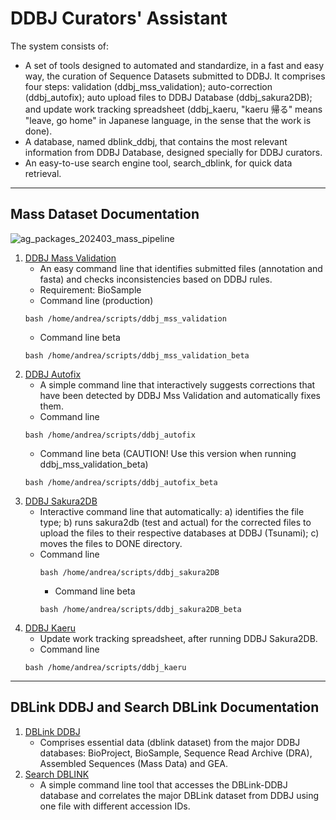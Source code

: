 # DDBJ Curators' Assistant

The system consists of:
- A set of tools designed to automated and standardize, in a fast and easy way, the curation of Sequence Datasets submitted to DDBJ. It comprises four steps: validation (ddbj_mss_validation); auto-correction (ddbj_autofix); auto upload files to DDBJ Database (ddbj_sakura2DB); and update work tracking spreadsheet (ddbj_kaeru, "kaeru 帰る" means "leave, go home" in Japanese language, in the sense that the work is done). 
- A database, named dblink_ddbj, that contains the most relevant information from DDBJ Database, designed specially for DDBJ curators.
- An easy-to-use search engine tool, search_dblink, for quick data retrieval.
 
---
## Mass Dataset Documentation
![ag_packages_202403_mass_pipeline](https://github.com/ddbj/ddbj_curator_assistant/assets/85154564/e2fe2c4c-d92a-408c-8f94-30a8b7164dbb)


1. [DDBJ Mass Validation](https://github.com/ddbj/ddbj_curator_assistant/tree/main/ddbj_mss_validation)
   - An easy command line that identifies submitted files (annotation and fasta) and checks inconsistencies based on DDBJ rules.
   - Requirement: BioSample
   - Command line (production)
   ```
   bash /home/andrea/scripts/ddbj_mss_validation
   ```
   - Command line beta
   ```
   bash /home/andrea/scripts/ddbj_mss_validation_beta
   ```
3. [DDBJ Autofix](https://github.com/ddbj/ddbj_curator_assistant/tree/main/ddbj_autofix)
   - A simple command line that interactively suggests corrections that have been detected by DDBJ Mss Validation and automatically fixes them.
   - Command line
   ```
   bash /home/andrea/scripts/ddbj_autofix
   ```
   - Command line beta (CAUTION! Use this version when running ddbj_mss_validation_beta)
   ```
   bash /home/andrea/scripts/ddbj_autofix_beta
   ```
4. [DDBJ Sakura2DB](https://github.com/ddbj/ddbj_curator_assistant/ddbj_sakura2DB) 
     - Interactive command line that automatically: a) identifies the file type; b) runs sakura2db (test and actual) for the corrected files to upload the files to their respective databases at DDBJ (Tsunami); c) moves the files to DONE directory.
     - Command line
       ```
       bash /home/andrea/scripts/ddbj_sakura2DB
       ```
        - Command line beta
       ```
       bash /home/andrea/scripts/ddbj_sakura2DB_beta
       ```
5. [DDBJ Kaeru](https://github.com/ddbj/ddbj_curator_assistant/tree/main/ddbj_kaeru)
     - Update work tracking spreadsheet, after running DDBJ Sakura2DB.
     - Command line 
     ```
     bash /home/andrea/scripts/ddbj_kaeru
     ```
---
## DBLink DDBJ and Search DBLink Documentation

1. [DBLink DDBJ](https://github.com/ddbj/ddbj_curator_assistant/tree/main/dblink_ddbj)
   - Comprises essential data (dblink dataset) from the major DDBJ databases: BioProject, BioSample, Sequence Read Archive (DRA), Assembled Sequences (Mass Data) and GEA.
2. [Search DBLINK](https://github.com/ddbj/ddbj_curator_assistant/tree/main/search_dblink)
   - A simple command line tool that accesses the DBLink-DDBJ database and correlates the major DBLink dataset from DDBJ using one file with different accession IDs.

